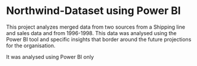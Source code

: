 # Northwind-Dataset using Power BI
This project analyzes merged data from two sources from a Shipping line and sales data and  from 1996-1998. This data was analysed using the Power BI tool and specific insights that border around the  future projections for the organisation.

It was analysed using Power BI only
